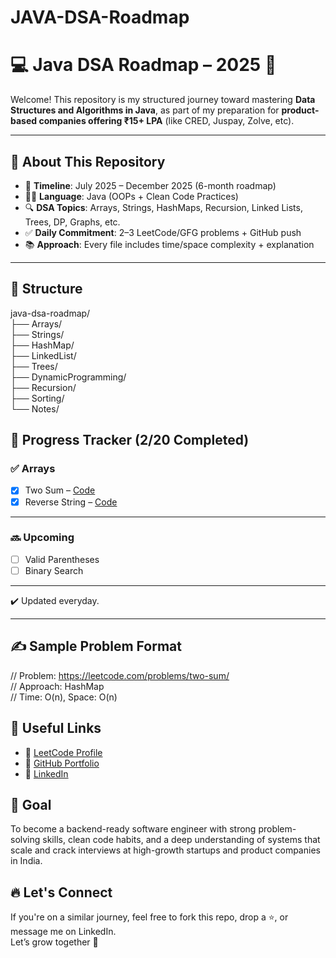 # JAVA-DSA-Roadmap
# 💻 Java DSA Roadmap – 2025 🚀

Welcome! This repository is my structured journey toward mastering **Data Structures and Algorithms in Java**, as part of my preparation for **product-based companies offering ₹15+ LPA** (like CRED, Juspay, Zolve, etc).

---

## 📌 About This Repository

- 📅 **Timeline**: July 2025 – December 2025 (6-month roadmap)
- 👨‍💻 **Language**: Java (OOPs + Clean Code Practices)
- 🔍 **DSA Topics**: Arrays, Strings, HashMaps, Recursion, Linked Lists, Trees, DP, Graphs, etc.
- ✅ **Daily Commitment**: 2–3 LeetCode/GFG problems + GitHub push
- 📚 **Approach**: Every file includes time/space complexity + explanation

---

## 🔧 Structure
java-dsa-roadmap/<br>
├── Arrays/<br>
├── Strings/<br>
├── HashMap/<br>
├── LinkedList/<br>
├── Trees/<br>
├── DynamicProgramming/<br>
├── Recursion/<br>
├── Sorting/<br>
└── Notes/

## 🚧 Progress Tracker (2/20 Completed)
### ✅ Arrays
- [x] Two Sum – [Code](./Arrays/TwoSum.java)
- [x] Reverse String – [Code](./Arrays/ReverseString.java)
_____________________________________________
### 🔜 Upcoming
- [ ] Valid Parentheses
- [ ] Binary Search
_____________________________________________
✔️ Updated everyday.

---

## ✍️ Sample Problem Format
// Problem: https://leetcode.com/problems/two-sum/ <br>
// Approach: HashMap <br>
// Time: O(n), Space: O(n)

## 🔗 Useful Links
- 🔸 [LeetCode Profile](https://leetcode.com/u/pp3214/)
- 🔸 [GitHub Portfolio](https://github.com/prathameshpatil8933)
- 🔸 [LinkedIn](https://www.linkedin.com/in/prathamesh-patil-408602257/)

## 💼 Goal
To become a backend-ready software engineer with strong problem-solving skills, clean code habits, and a deep understanding of systems that scale  and crack interviews at high-growth startups and product companies in India.

## 🔥 Let's Connect
If you're on a similar journey, feel free to fork this repo, drop a ⭐, or message me on LinkedIn.<br>
Let’s grow together 🚀
